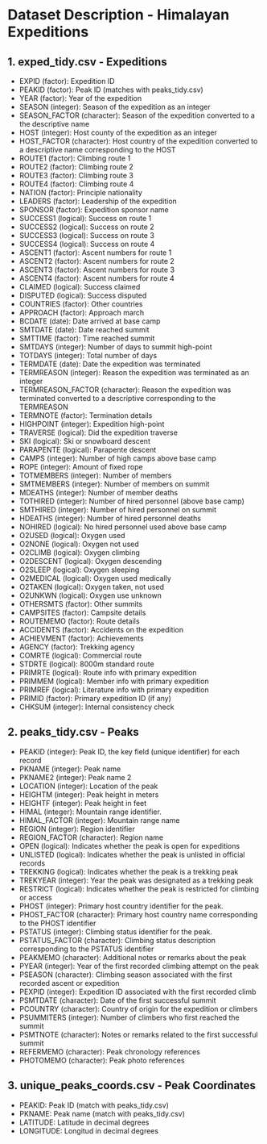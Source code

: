 # Dataset Description - Himalayan Expeditions

## 1. exped_tidy.csv - Expeditions

- EXPID (factor): Expedition ID
- PEAKID (factor): Peak ID (matches with peaks_tidy.csv)
- YEAR (factor): Year of the expedition
- SEASON (integer): Season of the expedition as an integer
- SEASON_FACTOR (character): Season of the expedition converted to a the descriptive name
- HOST (integer): Host county of the expedition as an integer
- HOST_FACTOR (character): Host country of the expedition converted to a descriptive name corresponding to the HOST
- ROUTE1 (factor): Climbing route 1
- ROUTE2 (factor): Climbing route 2
- ROUTE3 (factor): Climbing route 3
- ROUTE4 (factor): Climbing route 4
- NATION (factor): Principle nationality
- LEADERS (factor): Leadership of the expedition
- SPONSOR (factor): Expedition sponsor name
- SUCCESS1 (logical): Success on route 1
- SUCCESS2 (logical): Success on route 2
- SUCCESS3 (logical): Success on route 3
- SUCCESS4 (logical): Success on route 4
- ASCENT1 (factor): Ascent numbers for route 1
- ASCENT2 (factor): Ascent numbers for route 2
- ASCENT3 (factor): Ascent numbers for route 3
- ASCENT4 (factor): Ascent numbers for route 4
- CLAIMED (logical): Success claimed
- DISPUTED (logical): Success disputed
- COUNTRIES (factor): Other countries
- APPROACH (factor): Approach march
- BCDATE (date): Date arrived at base camp
- SMTDATE (date): Date reached summit
- SMTTIME (factor): Time reached summit
- SMTDAYS (integer): Number of days to summit high-point
- TOTDAYS (integer): Total number of days
- TERMDATE (date): Date the expedition was terminated
- TERMREASON (integer): Reason the expedition was terminated as an integer
- TERMREASON_FACTOR (character): Reason the expedition was terminated converted to a descriptive corresponding to the TERMREASON
- TERMNOTE (factor): Termination details
- HIGHPOINT (integer): Expedition high-point
- TRAVERSE (logical): Did the expedition traverse
- SKI (logical): Ski or snowboard descent
- PARAPENTE (logical): Parapente descent
- CAMPS (integer): Number of high camps above base camp
- ROPE (integer): Amount of fixed rope
- TOTMEMBERS (integer): Number of members
- SMTMEMBERS (integer): Number of members on summit
- MDEATHS (integer): Number of member deaths
- TOTHIRED (integer): Number of hired personnel (above base camp)
- SMTHIRED (integer): Number of hired personnel on summit
- HDEATHS (integer): Number of hired personnel deaths
- NOHIRED (logical): No hired personnel used above base camp
- O2USED (logical): Oxygen used
- O2NONE (logical): Oxygen not used
- O2CLIMB (logical): Oxygen climbing
- O2DESCENT (logical): Oxygen descending
- O2SLEEP (logical): Oxygen sleeping
- O2MEDICAL (logical): Oxygen used medically
- O2TAKEN (logical): Oxygen taken, not used
- O2UNKWN (logical): Oxygen use unknown
- OTHERSMTS (factor): Other summits
- CAMPSITES (factor): Campsite details
- ROUTEMEMO (factor): Route details
- ACCIDENTS (factor): Accidents on the expedition
- ACHIEVMENT (factor): Achievements
- AGENCY (factor): Trekking agency
- COMRTE (logical): Commercial route
- STDRTE (logical): 8000m standard route
- PRIMRTE (logical): Route info with primary expedition
- PRIMMEM (logical): Member info with primary expedition
- PRIMREF (logical): Literature info with primary expedition
- PRIMID (factor): Primary expedition ID (if any)
- CHKSUM (integer): Internal consistency check


## 2. peaks_tidy.csv - Peaks

- PEAKID (integer): Peak ID, the key field (unique identifier) for each record
- PKNAME (integer): Peak name
- PKNAME2 (integer): Peak name 2
- LOCATION (integer): Location of the peak
- HEIGHTM (integer): Peak height in meters
- HEIGHTF (integer): Peak height in feet
- HIMAL (integer): Mountain range identifier.
- HIMAL_FACTOR (integer): Mountain range name
- REGION (integer): Region identifier
- REGION_FACTOR (character): Region name
- OPEN (logical): Indicates whether the peak is open for expeditions
- UNLISTED (logical): Indicates whether the peak is unlisted in official records
- TREKKING (logical): Indicates whether the peak is a trekking peak
- TREKYEAR (integer): Year the peak was designated as a trekking peak
- RESTRICT (logical): Indicates whether the peak is restricted for climbing or access
- PHOST (integer): Primary host country identifier for the peak.
- PHOST_FACTOR (character): Primary host country name corresponding to the PHOST identifier
- PSTATUS (integer): Climbing status identifier for the peak.
- PSTATUS_FACTOR (character): Climbing status description corresponding to the PSTATUS identifier
- PEAKMEMO (character): Additional notes or remarks about the peak
- PYEAR (integer): Year of the first recorded climbing attempt on the peak
- PSEASON (character): Climbing season associated with the first recorded ascent or expedition
- PEXPID (integer): Expedition ID associated with the first recorded climb
- PSMTDATE (character): Date of the first successful summit
- PCOUNTRY (character): Country of origin for the expedition or climbers
- PSUMMITERS (integer): Number of climbers who first reached the summit
- PSMTNOTE (character): Notes or remarks related to the first successful summit
- REFERMEMO (character): Peak chronology references
- PHOTOMEMO (character): Peak photo references

## 3. unique_peaks_coords.csv - Peak Coordinates

- PEAKID: Peak ID (match with peaks_tidy.csv)
- PKNAME:  Peak name (match with peaks_tidy.csv)
- LATITUDE: Latitude in decimal degrees
- LONGITUDE: Longitud in decimal degrees